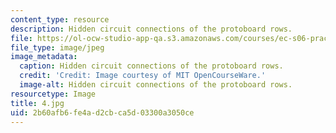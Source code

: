 ```yaml
---
content_type: resource
description: Hidden circuit connections of the protoboard rows.
file: https://ol-ocw-studio-app-qa.s3.amazonaws.com/courses/ec-s06-practical-electronics-fall-2004/2b60afb6fe4ad2cbca5d03300a3050ce_4.jpg
file_type: image/jpeg
image_metadata:
  caption: Hidden circuit connections of the protoboard rows.
  credit: 'Credit: Image courtesy of MIT OpenCourseWare.'
  image-alt: Hidden circuit connections of the protoboard rows.
resourcetype: Image
title: 4.jpg
uid: 2b60afb6-fe4a-d2cb-ca5d-03300a3050ce
---
```


